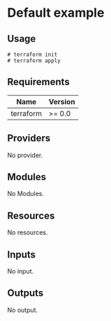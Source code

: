 # Default example

## Usage

```
# terraform init
# terraform apply
```

<!-- BEGINNING OF PRE-COMMIT-TERRAFORM DOCS HOOK -->
## Requirements

| Name | Version |
|------|---------|
| terraform | >= 0.0 |

## Providers

No provider.

## Modules

No Modules.

## Resources

No resources.

## Inputs

No input.

## Outputs

No output.
<!-- END OF PRE-COMMIT-TERRAFORM DOCS HOOK -->

